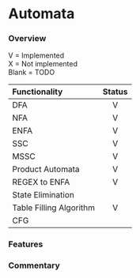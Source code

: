 # Automata

### Overview
V = Implemented   
X = Not implemented  
Blank = TODO  


| Functionality           | Status |
|:------------------------|:------:|
| DFA                     |   V    |
| NFA                     |   V    |
| ENFA                    |   V    |
| SSC                     |   V    |
| MSSC                    |   V    |
| Product Automata        |   V    |
| REGEX to ENFA           |   V    |
| State Elimination       |        |
| Table Filling Algorithm |   V    |
| CFG                     |        |

### Features



### Commentary
